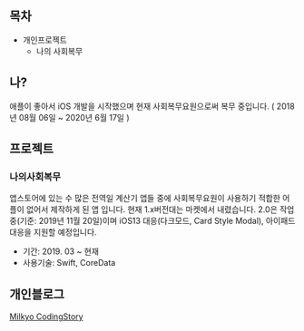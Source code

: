 ## 목차



- 개인프로젝트
  - 나의 사회복무



## 나?

애플이 좋아서 iOS 개발을 시작했으며 현재 사회복무요원으로써 복무 중입니다.
( 2018년 08월 06일 ~ 2020년 6월 17일 )


## 프로젝트

### 나의사회복무

앱스토어에 있는 수 많은 전역일 계산기 앱들 중에 사회복무요원이 사용하기 적합한 어플이 없어서 제작하게 된 앱 입니다.
현재 1.x버전대는 마켓에서 내렸습니다. 
2.0은 작업 중(기준: 2019년 11월 20일)이며 iOS13 대응(다크모드, Card Style Modal), 아이패드 대응을 지원할 예정입니다.

- 기간: 2019. 03 ~ 현재
- 사용기술: Swift, CoreData



## 개인블로그

[Milkyo CodingStory]



[Milkyo CodingStory]: https://milyo-codingstories.tistory.com
##### 
